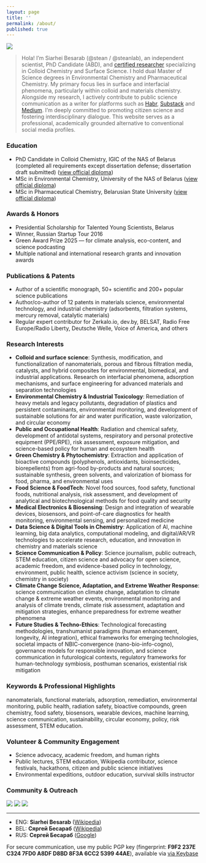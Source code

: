 ```yaml
---
layout: page
title: ''
permalink: /about/
published: true
---
```


![]({{site.baseurl}}/images/footer.png)

> Hola! I’m Siarhei Besarab (@stean / @steanlab), an independent scientist, PhD Candidate (ABD), and [certified researcher]({{site.baseurl}}/images/res.jpg) specializing in Colloid Chemistry and Surface Science. I hold dual Master of Science degrees in Environmental Chemistry and Pharmaceutical Chemistry. My primary focus lies in surface and interfacial phenomena, particularly within colloid and materials chemistry. Alongside my research, I actively contribute to public science communication as a writer for platforms such as [Habr](https://habr.com/ru/users/steanlab/posts), [Substack](https://lab66.substack.com) and [Medium](https://medium.com/@steanlab). I’m deeply committed to promoting citizen science and fostering interdisciplinary dialogue. This website serves as a professional, academically grounded alternative to conventional social media profiles.

### Education

- PhD Candidate in Colloid Chemistry, IGIC of the NAS of Belarus (completed all requirements except dissertation defense; dissertation draft submitted) ([view official diploma]({{site.baseurl}}/images/res.jpg))
- MSc in Environmental Chemistry, University of the NAS of Belarus ([view official diploma]({{site.baseurl}}/images/msc.jpg))
- MSc in Pharmaceutical Chemistry, Belarusian State University ([view official diploma]({{site.baseurl}}/images/bsu.jpg))

### Awards & Honors

- Presidential Scholarship for Talented Young Scientists, Belarus
- Winner, Russian Startup Tour 2016
- Green Award Prize 2025 — for climate analysis, eco-content, and science podcasting
- Multiple national and international research grants and innovation awards

### Publications & Patents

- Author of a scientific monograph, 50+ scientific and 200+ popular science publications
- Author/co-author of 12 patents in materials science, environmental technology, and industrial chemistry (adsorbents, filtration systems, mercury removal, catalytic materials)
- Regular expert contributor for Zerkalo.io, dev.by, BELSAT, Radio Free Europe/Radio Liberty, Deutsche Welle, Voice of America, and others

### Research Interests

- **Colloid and surface science**: Synthesis, modification, and functionalization of nanomaterials, porous and fibrous filtration media, catalysts, and hybrid composites for environmental, biomedical, and industrial applications. Research on interfacial phenomena, adsorption mechanisms, and surface engineering for advanced materials and separation technologies
- **Environmental Chemistry & Industrial Toxicology**: Remediation of heavy metals and legacy pollutants, degradation of plastics and persistent contaminants, environmental monitoring, and development of sustainable solutions for air and water purification, waste valorization, and circular economy
- **Public and Occupational Health**: Radiation and chemical safety, development of antidotal systems, respiratory and personal protective equipment (PPE/RPE), risk assessment, exposure mitigation, and science-based policy for human and ecosystem health
- **Green Chemistry & Phytochemistry**: Extraction and application of bioactive compounds (polyphenols, antioxidants, bioinsecticides, biorepellents) from agri-food by-products and natural sources; sustainable synthesis, green solvents, and valorization of biomass for food, pharma, and environmental uses
- **Food Science & FoodTech**:  Novel food sources, food safety, functional foods, nutritional analysis, risk assessment, and development of analytical and biotechnological methods for food quality and security
- **Medical Electronics & Biosensing**: Design and integration of wearable devices, biosensors, and point-of-care diagnostics for health monitoring, environmental sensing, and personalized medicine
- **Data Science & Digital Tools in Chemistry**: Application of AI, machine learning, big data analytics, computational modeling, and digital/AR/VR technologies to accelerate research, education, and innovation in chemistry and materials science
- **Science Communication & Policy**: Science journalism, public outreach, STEM education, citizen science and advocacy for open science, academic freedom, and evidence-based policy in technology, environment, public health, science activism (science in society, chemistry in society)
- **Climate Change Science, Adaptation, and Extreme Weather Response**: science communication on climate change, adaptation to climate change & extreme weather events, environmental monitoring and analysis of climate trends, climate risk assessment, adaptation and mitigation strategies, enhance preparedness for extreme weather phenomena
- **Future Studies & Techno-Ethics**: Technological forecasting methodologies, transhumanist paradigms (human enhancement, longevity, AI integration), ethical frameworks for emerging technologies, societal impacts of NBIC-convergence (nano-bio-info-cogno), governance models for responsible innovation, and science communication in futurological contexts, regulatory frameworks for human-technology symbiosis, posthuman scenarios, existential risk mitigation

### Keywords & Professional Highlights

nanomaterials, functional materials, adsorption, remediation, environmental monitoring, public health, radiation safety, bioactive compounds, green chemistry, food safety, biosensors, wearable devices, machine learning, science communication, sustainability, circular economy, policy, risk assessment, STEM education.

### Volunteer & Community Engagement

- Science advocacy, academic freedom, and human rights
- Public lectures, STEM education, Wikipedia contributor, science festivals, hackathons, citizen and public science initiatives
- Environmental expeditions, outdoor education, survival skills instructor

### Community & Outreach

[![]({{site.baseurl}}/images/lab66.png)](https://t.me/joinchat/AAAAAFFhzPKyiLO85pRxUA)
[![]({{site.baseurl}}/images/scihack.png)](https://be.wikipedia.org/wiki/%D0%91%D0%B5%D0%BB%D0%B0%D1%80%D1%83%D1%81%D0%BA%D1%96_%D0%BD%D0%B0%D0%B2%D1%83%D0%BA%D0%BE%D0%B2%D1%8B_%D1%85%D0%B0%D0%BA%D0%B0%D1%82%D0%BE%D0%BD)
[![]({{site.baseurl}}/images/radio.png)](https://soundcloud.com/siarhei-v-besarab/sets/phytochemist-notes-vol-1)

---
- ENG: **Siarhei Besarab** ([Wikipedia](https://en.wikipedia.org/wiki/Siarhei_Besarab))
- BEL: **Сяргей Бесараб** ([Wikipedia](https://be.wikipedia.org/wiki/%D0%A1%D1%8F%D1%80%D0%B3%D0%B5%D0%B9_%D0%92%D0%B0%D1%81%D1%96%D0%BB%D0%B5%D0%B2%D1%96%D1%87_%D0%91%D0%B5%D1%81%D0%B0%D1%80%D0%B0%D0%B1)) 
- RUS: **Сергей Бесараб** ([Google](https://www.google.com/search?kgmid=/g/11jfg45gk2))

For secure communication, use my public PGP key (fingerprint: **F9F2 237E C324 7FD0 A8DF D8BD 8F3A 6CC2 5399 44AE**), available via [via Keybase](https://keybase.io/steanlab/pgp_keys.asc)
